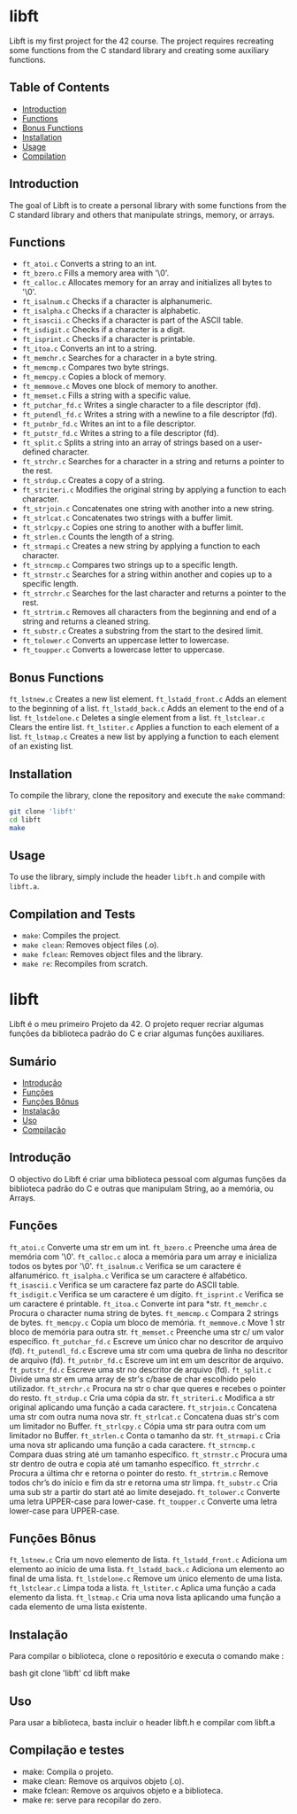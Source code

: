 # libft

Libft is my first project for the 42 course. The project requires recreating some functions from the C standard library and creating some auxiliary functions.

## Table of Contents

- [Introduction](#introduction)
- [Functions](#Functions)
- [Bonus Functions](#Bonus_Functions)
- [Installation](#installation)
- [Usage](#usage)
- [Compilation](#compilation)

## Introduction

The goal of Libft is to create a personal library with some functions from the C standard library and others that manipulate strings, memory, or arrays.

## Functions

- `ft_atoi.c` Converts a string to an int.
- `ft_bzero.c` Fills a memory area with '\0'.
- `ft_calloc.c` Allocates memory for an array and initializes all bytes to '\0'.
- `ft_isalnum.c` Checks if a character is alphanumeric.
- `ft_isalpha.c` Checks if a character is alphabetic.
- `ft_isascii.c` Checks if a character is part of the ASCII table.
- `ft_isdigit.c` Checks if a character is a digit.
- `ft_isprint.c` Checks if a character is printable.
- `ft_itoa.c` Converts an int to a string.
- `ft_memchr.c` Searches for a character in a byte string.
- `ft_memcmp.c` Compares two byte strings.
- `ft_memcpy.c` Copies a block of memory.
- `ft_memmove.c` Moves one block of memory to another.
- `ft_memset.c` Fills a string with a specific value.
- `ft_putchar_fd.c` Writes a single character to a file descriptor (fd).
- `ft_putendl_fd.c` Writes a string with a newline to a file descriptor (fd).
- `ft_putnbr_fd.c` Writes an int to a file descriptor.
- `ft_putstr_fd.c` Writes a string to a file descriptor (fd).
- `ft_split.c` Splits a string into an array of strings based on a user-defined character.
- `ft_strchr.c` Searches for a character in a string and returns a pointer to the rest.
- `ft_strdup.c` Creates a copy of a string.
- `ft_striteri.c` Modifies the original string by applying a function to each character.
- `ft_strjoin.c` Concatenates one string with another into a new string.
- `ft_strlcat.c` Concatenates two strings with a buffer limit.
- `ft_strlcpy.c` Copies one string to another with a buffer limit.
- `ft_strlen.c` Counts the length of a string.
- `ft_strmapi.c` Creates a new string by applying a function to each character.
- `ft_strncmp.c` Compares two strings up to a specific length.
- `ft_strnstr.c` Searches for a string within another and copies up to a specific length.
- `ft_strrchr.c` Searches for the last character and returns a pointer to the rest.
- `ft_strtrim.c` Removes all characters from the beginning and end of a string and returns a cleaned string.
- `ft_substr.c` Creates a substring from the start to the desired limit.
- `ft_tolower.c` Converts an uppercase letter to lowercase.
- `ft_toupper.c` Converts a lowercase letter to uppercase.

## Bonus Functions

`ft_lstnew.c` Creates a new list element.
`ft_lstadd_front.c` Adds an element to the beginning of a list.
`ft_lstadd_back.c` Adds an element to the end of a list.
`ft_lstdelone.c` Deletes a single element from a list.
`ft_lstclear.c` Clears the entire list.
`ft_lstiter.c` Applies a function to each element of a list.
`ft_lstmap.c` Creates a new list by applying a function to each element of an existing list.

## Installation

To compile the library, clone the repository and execute the `make` command:

```bash
git clone 'libft'
cd libft
make
```

## Usage

To use the library, simply include the header `libft.h` and compile with `libft.a`.

## Compilation and Tests

- `make`: Compiles the project.
- `make clean`: Removes object files (.o).
- `make fclean`: Removes object files and the library.
- `make re`: Recompiles from scratch.




# libft

Libft é o meu primeiro Projeto da 42. O projeto requer recriar algumas funções da biblioteca padrão do C e criar algumas funções auxiliares.


## Sumário

- [Introdução](#Introdução)
- [Funções](#Funções)
- [Funções Bônus](#Funções_Bônus)
- [Instalação](#Instalação)
- [Uso](#Uso)
- [Compilação](#Compilação)


## Introdução

O objectivo do Libft é criar uma biblioteca pessoal com algumas funções da biblioteca padrão do C e outras que manipulam String, ao a memória, ou Arrays.


## Funções

`ft_atoi.c` Converte uma str em um int.
 `ft_bzero.c` Preenche uma área de memória com '\0'.
`ft_calloc.c` aloca a memória para um array e inicializa todos os bytes por '\0'.
`ft_isalnum.c` Verifica se um caractere é alfanumérico.
`ft_isalpha.c` Verifica se um caractere é alfabético.
`ft_isascii.c` Verifica se um caractere faz parte do ASCII table.
`ft_isdigit.c` Verifica se um caractere é um dígito.
`ft_isprint.c` Verifica se um caractere é printable.
`ft_itoa.c` Converte int para *str.
`ft_memchr.c` Procura o character numa string de bytes.
`ft_memcmp.c` Compara 2 strings de bytes.
`ft_memcpy.c` Copia um bloco de memória.
`ft_memmove.c` Move 1 str bloco de memória para outra str.
`ft_memset.c` Preenche uma str c/ um valor específico.
`ft_putchar_fd.c` Escreve um único char no descritor de arquivo (fd).
`ft_putendl_fd.c` Escreve uma str com uma quebra de linha no descritor de arquivo (fd).
`ft_putnbr_fd.c` Escreve um int em um descritor de arquivo.
`ft_putstr_fd.c` Escreve uma str no descritor de arquivo (fd).
`ft_split.c` Divide uma str em uma array de str's c/base de char escolhido pelo utilizador.
`ft_strchr.c` Procura na str o char que queres e recebes o pointer do resto.
`ft_strdup.c` Cria uma cópia da str.
`ft_striteri.c` Modifica a str original aplicando uma função a cada caractere.
`ft_strjoin.c` Concatena uma str com outra numa nova str.
`ft_strlcat.c` Concatena duas str's com um limitador no Buffer.
`ft_strlcpy.c` Cópia uma str para outra com um limitador no Buffer.
`ft_strlen.c` Conta o tamanho da str.
`ft_strmapi.c` Cria uma nova str aplicando uma função a cada caractere.
`ft_strncmp.c` Compara duas string até um tamanho específico.
`ft_strnstr.c` Procura uma str dentro de outra e copia até um tamanho específico.
`ft_strrchr.c` Procura a última chr e retorna o pointer do resto.
`ft_strtrim.c` Remove todos chr’s do início e fim da str e retorna uma str limpa.
`ft_substr.c` Cria uma sub str a partir do start até ao limite desejado.
`ft_tolower.c` Converte uma letra UPPER-case para lower-case.
`ft_toupper.c` Converte uma letra lower-case para UPPER-case.

## Funções Bônus

`ft_lstnew.c` Cria um novo elemento de lista.
`ft_lstadd_front.c` Adiciona um elemento ao início de uma lista.
`ft_lstadd_back.c` Adiciona um elemento ao final de uma lista.
`ft_lstdelone.c` Remove um único elemento de uma lista.
`ft_lstclear.c` Limpa toda a lista.
`ft_lstiter.c` Aplica uma função a cada elemento da lista.
`ft_lstmap.c` Cria uma nova lista aplicando uma função a cada elemento de uma lista existente.


## Instalação

Para compilar o biblioteca, clone o repositório e executa o comando make :

bash
git clone 'libft'
cd libft
make


## Uso

Para usar a biblioteca, basta incluir o header libft.h e compilar com libft.a


## Compilação e testes

- make: Compila o projeto.
- make clean: Remove os arquivos objeto (.o).
- make fclean: Remove os arquivos objeto e a biblioteca.
- make re: serve para recopilar do zero.
